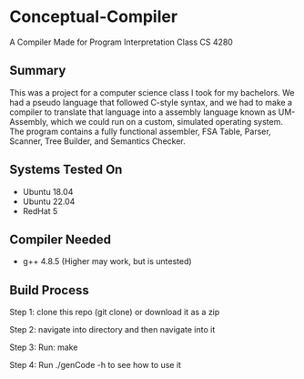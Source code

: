 # Conceptual-Compiler
A Compiler Made for Program Interpretation Class CS 4280

## Summary
This was a project for a computer science class I took for my bachelors. We had a pseudo language that followed C-style syntax, and we had to make a compiler to translate that language into a assembly language known as UM-Assembly, which we could run on a custom, simulated operating system. The program contains a fully functional assembler, FSA Table, Parser, Scanner, Tree Builder, and Semantics Checker.  

## Systems Tested On
- Ubuntu 18.04
- Ubuntu 22.04
- RedHat 5

## Compiler Needed
- g++ 4.8.5 (Higher may work, but is untested)

## Build Process
Step 1: clone this repo (git clone) or download it as a zip

Step 2: navigate into directory and then navigate into it

Step 3: Run: make

Step 4: Run ./genCode -h to see how to use it
